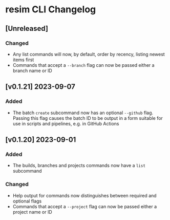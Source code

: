 # resim CLI Changelog

## [Unreleased]

### Changed

- Any list commands will now, by default, order by recency, listing newest items first
- Commands that accept a `--branch` flag can now be passed either a branch name or ID

## [v0.1.21] 2023-09-07

### Added

- The batch `create` subcommand now has an optional `--github` flag. Passing this flag causes the batch ID to be output in a form suitable for use in scripts and pipelines, e.g. in GitHub Actions

## [v0.1.20] 2023-09-01

### Added

- The builds, branches and projects commands now have a `list` subcommand 

### Changed

- Help output for commands now distinguishes between required and optional flags
- Commands that accept a `--project` flag can now be passed either a project name or ID
